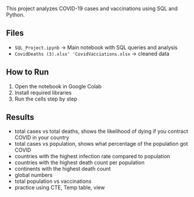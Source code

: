 This project analyzes COVID-19 cases and vaccinations using SQL and Python.  

## Files
- `SQL_Project.ipynb` → Main notebook with SQL queries and analysis  
- `CovidDeaths (3).xlsx' 'CovidVacciations.xlsx` → cleaned data  

## How to Run
1. Open the notebook in Google Colab  
2. Install required libraries  
3. Run the cells step by step  

## Results
- total cases vs total deaths,  shows the likelihood of dying if you contract COVID in your country
- total cases vs population, shows what percentage of the population got COVID
- countries with the highest infection rate compared to population
- countries with the highest death count per population
- continents with the highest death count
- global numbers
- total population vs vaccinations
- practice using CTE, Temp table, view 
